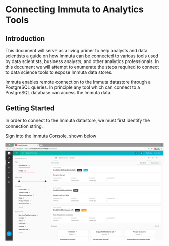 # Connecting Immuta to Analytics Tools

## Introduction

This document will serve as a living primer to help analysts and data scientists a
guide on how Immuta can be connected to various tools used by data scientists,
business analysts, and other analytics professionals.  In this document we will
attempt to enumerate the steps required to connect to data science tools to
expose Immuta data stores.

Immuta enables remote connection to the Immuta datastore through a PostgreSQL queries.
In principle any tool which can connect to a PostgreSQL database can access the Immuta data.

## Getting Started
In order to connect to the Immuta datastore, we must first identify the connection string.

Sign into the Immuta Console, shown below

![Immuta Console](ImmutaFrontScreen.png)
